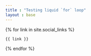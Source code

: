```yaml
---
title : "Testing liquid `for` loop"
layout : base
---
```

{% for link in site.social_links %}

    {{ link }}

{% endfor %}
